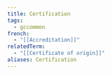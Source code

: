 ```yaml
---
title: Certification
tags:
  - gccommon
french:
  - "[[Accreditation]]"
relatedTerm:
  - "[[Certificate of origin]]"
aliases: Certification
---
```

